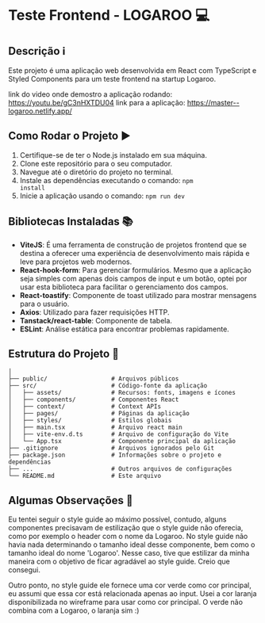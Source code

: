 # Teste Frontend - LOGAROO 💻

## Descrição ℹ️
Este projeto é uma aplicação web desenvolvida em React com TypeScript e Styled Components para um teste frontend na startup Logaroo.

link do video onde demostro a aplicação rodando: https://youtu.be/gC3nHXTDU04
link para a aplicação: https://master--logaroo.netlify.app/

## Como Rodar o Projeto ▶️
1. Certifique-se de ter o Node.js instalado em sua máquina.
2. Clone este repositório para o seu computador.
3. Navegue até o diretório do projeto no terminal.
4. Instale as dependências executando o comando: <code>npm install</code>
5. Inicie a aplicação usando o comando: <code>npm run dev</code>

## Bibliotecas Instaladas 📚
- **ViteJS**: É uma ferramenta de construção de projetos frontend que se destina a oferecer uma experiência de desenvolvimento mais rápida e leve para projetos web modernos.
- **React-hook-form**: Para gerenciar formulários. Mesmo que a aplicação seja simples com apenas dois campos de input e um botão, optei por usar esta biblioteca para facilitar o gerenciamento dos campos.
- **React-toastify**: Componente de toast utilizado para mostrar mensagens para o usuário.
- **Axios**: Utilizado para fazer requisições HTTP.
- **Tanstack/react-table**: Componente de tabela.
- **ESLint**: Análise estática para encontrar problemas rapidamente.

## Estrutura do Projeto 📂
```plaintext
│
├── public/                  # Arquivos públicos
├── src/                     # Código-fonte da aplicação
│   ├── assets/              # Recursos: fonts, imagens e ícones
│   ├── components/          # Componentes React
│   ├── context/             # Context APIs
│   ├── pages/               # Páginas da aplicação
│   ├── styles/              # Estilos globais
│   ├── main.tsx             # Arquivo react main
│   ├── vite-env.d.ts        # Arquivo de configuração do Vite
│   └── App.tsx              # Componente principal da aplicação
├── .gitignore               # Arquivos ignorados pelo Git
├── package.json             # Informações sobre o projeto e dependências
├── ...                      # Outros arquivos de configurações
└── README.md                # Este arquivo
```
## Algumas Observações 📝
Eu tentei seguir o style guide ao máximo possível, contudo, alguns componentes precisavam de estilização que o style guide não oferecia, como por exemplo o header com o nome da Logaroo. No style guide não havia nada determinando o tamanho ideal desse componente, bem como o tamanho ideal do nome 'Logaroo'. Nesse caso, tive que estilizar da minha maneira com o objetivo de ficar agradável ao style guide. Creio que consegui.

Outro ponto, no style guide ele fornece uma cor verde como cor principal, eu assumi que essa cor está relacionada apenas ao input. Usei a cor laranja disponibilizada no wireframe para usar como cor principal. O verde não combina com a Logaroo, o laranja sim :)